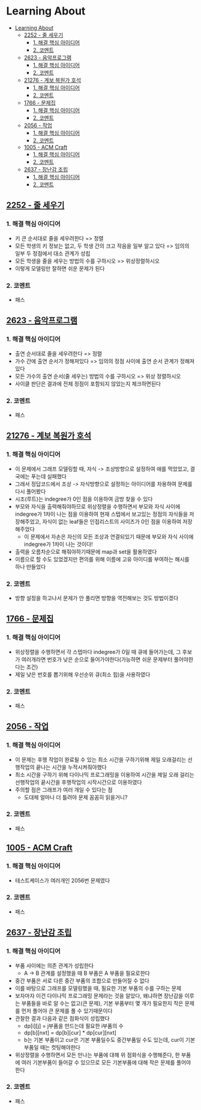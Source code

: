 # Learning About

<!--ts-->

- [Learning About](#learning-about)
  - [<a href="https://www.acmicpc.net/problem/2252" rel="nofollow">2252 - 줄 세우기</a>](#2252---줄-세우기)
    - [1. 해결 핵심 아이디어](#1-해결-핵심-아이디어)
    - [2. 코멘트](#2-코멘트)
  - [<a href="https://www.acmicpc.net/problem/2623" rel="nofollow">2623 - 음악프로그램</a>](#2623---음악프로그램)
    - [1. 해결 핵심 아이디어](#1-해결-핵심-아이디어-1)
    - [2. 코멘트](#2-코멘트-1)
  - [<a href="https://www.acmicpc.net/problem/21276" rel="nofollow">21276 - 계보 복원가 호석</a>](#21276---계보-복원가-호석)
    - [1. 해결 핵심 아이디어](#1-해결-핵심-아이디어-2)
    - [2. 코멘트](#2-코멘트-2)
  - [<a href="https://www.acmicpc.net/problem/1766" rel="nofollow">1766 - 문제집</a>](#1766---문제집)
    - [1. 해결 핵심 아이디어](#1-해결-핵심-아이디어-3)
    - [2. 코멘트](#2-코멘트-3)
  - [<a href="https://www.acmicpc.net/problem/2056" rel="nofollow">2056 - 작업</a>](#2056---작업)
    - [1. 해결 핵심 아이디어](#1-해결-핵심-아이디어-4)
    - [2. 코멘트](#2-코멘트-4)
  - [<a href="https://www.acmicpc.net/problem/1005" rel="nofollow">1005 - ACM Craft</a>](#1005---acm-craft)
    - [1. 해결 핵심 아이디어](#1-해결-핵심-아이디어-5)
    - [2. 코멘트](#2-코멘트-5)
  - [<a href="https://www.acmicpc.net/problem/2637" rel="nofollow">2637 - 장난감 조립</a>](#2637---장난감-조립)
    - [1. 해결 핵심 아이디어](#1-해결-핵심-아이디어-6)
    - [2. 코멘트](#2-코멘트-6)

<!-- Created by https://github.com/ekalinin/github-markdown-toc -->
<!-- Added by: sungminyou, at: 2022년 11월 28일 월요일 09시 24분 40초 KST -->

<!--te-->

## [2252 - 줄 세우기](https://www.acmicpc.net/problem/2252)

### 1. 해결 핵심 아이디어

- 키 큰 순서대로 줄을 세우려한다 => 정렬
- 모든 학생의 키 정보는 없고, 두 학생 간의 크고 작음을 일부 알고 있다 => 임의의 일부 두 정점에서 대소 관계가 성립
- 모든 학생을 줄을 세우는 방법의 수를 구하시오 => 위상정렬하시오
- 이렇게 모델링만 잘하면 쉬운 문제가 된다

### 2. 코멘트

- 패스

## [2623 - 음악프로그램](https://www.acmicpc.net/problem/2623)

### 1. 해결 핵심 아이디어

- 출연 순서대로 줄을 세우려한다 => 정렬
- 가수 간에 출연 순서가 정해져있다 => 임의의 정점 사이에 출연 순서 관계가 정해져있다
- 모든 가수의 출연 순서(줄 세우는) 방법의 수를 구하시오 => 위상 정렬하시오
- 사이클 판단은 결과에 전체 정점이 포함되지 않았는지 체크하면된다

### 2. 코멘트

- 패스

## [21276 - 계보 복원가 호석](https://www.acmicpc.net/problem/21276)

### 1. 해결 핵심 아이디어

- 이 문제에서 그래프 모델링할 때, 자식 -> 조상방향으로 설정하여 애를 먹었었고, 결국에는 푸는데 실패했다
- 그래서 정답코드에서 조상 -> 자식방향으로 설정하는 아이디어를 차용하여 문제를 다시 풀어봤다
- 시조(루트)는 indegree가 0인 점을 이용하여 금방 찾을 수 있다
- 부모와 자식을 출력해줘야하므로 위상정렬을 수행하면서 부모와 자식 사이에 indegree가 1차이 나는 점을 이용하여 현재 스텝에서 보고있는 정점의 자식들을 저장해주었고, 자식이 없는 leaf들은 인접리스트의 사이즈가 0인 점을 이용하여 저장해주었다
  - 이 문제에서 자손은 자신의 모든 조상과 연결되있기 때문에 부모와 자식 사이에 indegree가 1차이 나는 것이다!
- 출력을 오름차순으로 해줘야하기때문에 map과 set을 활용하였다
- 이름으로 할 수도 있었겠지만 편의를 위해 이름에 고유 아이디를 부여하는 해시를 하나 만들었다

### 2. 코멘트

- 방향 설정을 하고나서 문제가 안 풀리면 방향을 역전해보는 것도 방법이겠다

## [1766 - 문제집](https://www.acmicpc.net/problem/1766)

### 1. 해결 핵심 아이디어

- 위상정렬을 수행하면서 각 스텝마다 indegree가 0일 때 큐에 들어가는데, 그 후보가 여러개라면 번호가 낮은 순으로 들어가야한다(가능하면 쉬운 문제부터 풀어야한다는 조건)
- 제일 낮은 번호를 뽑기위해 우선순위 큐(최소 힙)을 사용하였다

### 2. 코멘트

- 패스

## [2056 - 작업](https://www.acmicpc.net/problem/2056)

### 1. 해결 핵심 아이디어

- 이 문제는 후행 작업이 완료될 수 있는 최소 시간을 구하기위해 제일 오래걸리는 선행작업의 끝나는 시간을 누적시켜줘야했다
- 최소 시간을 구하기 위해 다이나믹 프로그래밍을 이용하여 시간을 제일 오래 걸리는 선행작업의 끝시간을 후행작업의 시작시간으로 이용하였다
- 주의할 점은 그래프가 여러 개일 수 있다는 점
  - 도대체 얼마나 더 틀려야 문제 꼼꼼히 읽을거니?

### 2. 코멘트

- 패스

## [1005 - ACM Craft](https://www.acmicpc.net/problem/1005)

### 1. 해결 핵심 아이디어

- 테스트케이스가 여러개인 2056번 문제였다

### 2. 코멘트

- 패스

## [2637 - 장난감 조립](https://www.acmicpc.net/problem/2637)

### 1. 해결 핵심 아이디어

- 부품 사이에는 의존 관계가 성립한다
  - A -> B 관계를 설정했을 때 B 부품은 A 부품을 필요로한다
- 중간 부품은 서로 다른 중간 부품의 조합으로 만들어질 수 없다
- 이를 바탕으로 그래프를 모델링했을 때, 필요한 기본 부품의 수를 구하는 문제
- 보자마자 이건 다이나믹 프로그래밍 문제라는 것을 알았다, 왜냐하면 장난감을 이루는 부품들을 바로 알 수는 없고(큰 문제), 기본 부품부터 몇 개가 필요한지 작은 문제를 먼저 풀어야 큰 문제를 풀 수 있기때문이다
- 관찰한 결과 다음과 같은 점화식이 성립했다
  - dp[i][j] = j부품을 만드는데 필요한 i부품의 수
  - dp[b][nxt] = dp[b][cur] \* dp[cur][nxt]
  - b는 기본 부품이고 cur은 기본 부품일수도 중간부품일 수도 있는데, cur이 기본부품일 때는 컷팅해야한다
- 위상정렬을 수행하면서 모든 만나는 부품에 대해 위 점화식을 수행해준다, 한 부품에 여러 기본부품이 들어갈 수 있으므로 모든 기본부품에 대해 작은 문제를 풀어야한다

### 2. 코멘트

- 패스
